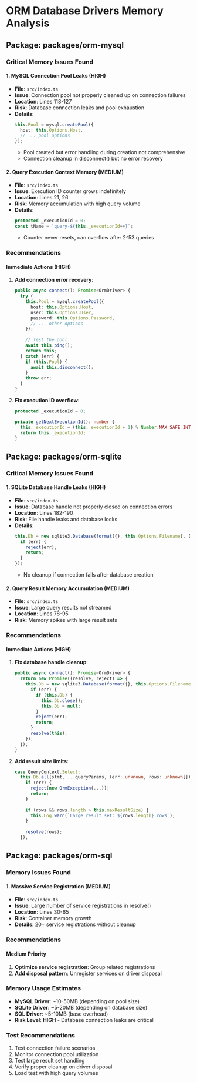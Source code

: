 # ORM Database Drivers Memory Analysis

## Package: packages/orm-mysql

### Critical Memory Issues Found

#### 1. **MySQL Connection Pool Leaks (HIGH)**
- **File**: `src/index.ts`
- **Issue**: Connection pool not properly cleaned up on connection failures
- **Location**: Lines 118-127
- **Risk**: Database connection leaks and pool exhaustion
- **Details**: 
  ```typescript
  this.Pool = mysql.createPool({
    host: this.Options.Host,
    // ... pool options
  });
  ```
  - Pool created but error handling during creation not comprehensive
  - Connection cleanup in disconnect() but no error recovery

#### 2. **Query Execution Context Memory (MEDIUM)**
- **File**: `src/index.ts`
- **Issue**: Execution ID counter grows indefinitely
- **Location**: Lines 21, 26
- **Risk**: Memory accumulation with high query volume
- **Details**:
  ```typescript
  protected _executionId = 0;
  const tName = `query-${this._executionId++}`;
  ```
  - Counter never resets, can overflow after 2^53 queries

### Recommendations

#### Immediate Actions (HIGH)
1. **Add connection error recovery**:
   ```typescript
   public async connect(): Promise<OrmDriver> {
     try {
       this.Pool = mysql.createPool({
         host: this.Options.Host,
         user: this.Options.User,
         password: this.Options.Password,
         // ... other options
       });
       
       // Test the pool
       await this.ping();
       return this;
     } catch (err) {
       if (this.Pool) {
         await this.disconnect();
       }
       throw err;
     }
   }
   ```

2. **Fix execution ID overflow**:
   ```typescript
   protected _executionId = 0;
   
   private getNextExecutionId(): number {
     this._executionId = (this._executionId + 1) % Number.MAX_SAFE_INTEGER;
     return this._executionId;
   }
   ```

## Package: packages/orm-sqlite

### Critical Memory Issues Found

#### 1. **SQLite Database Handle Leaks (HIGH)**
- **File**: `src/index.ts`
- **Issue**: Database handle not properly closed on connection errors
- **Location**: Lines 182-190
- **Risk**: File handle leaks and database locks
- **Details**:
  ```typescript
  this.Db = new sqlite3.Database(format({}, this.Options.Filename), (err: unknown) => {
    if (err) {
      reject(err);
      return;
    }
  });
  ```
  - No cleanup if connection fails after database creation

#### 2. **Query Result Memory Accumulation (MEDIUM)**
- **File**: `src/index.ts`
- **Issue**: Large query results not streamed
- **Location**: Lines 78-95
- **Risk**: Memory spikes with large result sets

### Recommendations

#### Immediate Actions (HIGH)
1. **Fix database handle cleanup**:
   ```typescript
   public async connect(): Promise<OrmDriver> {
     return new Promise((resolve, reject) => {
       this.Db = new sqlite3.Database(format({}, this.Options.Filename), (err: unknown) => {
         if (err) {
           if (this.Db) {
             this.Db.close();
             this.Db = null;
           }
           reject(err);
           return;
         }
         resolve(this);
       });
     });
   }
   ```

2. **Add result size limits**:
   ```typescript
   case QueryContext.Select:
     this.Db.all(stmt, ...queryParams, (err: unknown, rows: unknown[]) => {
       if (err) {
         reject(new OrmException(...));
         return;
       }
       
       if (rows && rows.length > this.maxResultSize) {
         this.Log.warn(`Large result set: ${rows.length} rows`);
       }
       
       resolve(rows);
     });
   ```

## Package: packages/orm-sql

### Memory Issues Found

#### 1. **Massive Service Registration (MEDIUM)**
- **File**: `src/index.ts`
- **Issue**: Large number of service registrations in resolve()
- **Location**: Lines 30-65
- **Risk**: Container memory growth
- **Details**: 20+ service registrations without cleanup

### Recommendations

#### Medium Priority
1. **Optimize service registration**: Group related registrations
2. **Add disposal pattern**: Unregister services on driver disposal

### Memory Usage Estimates
- **MySQL Driver**: ~10-50MB (depending on pool size)
- **SQLite Driver**: ~5-20MB (depending on database size)
- **SQL Driver**: ~5-10MB (base overhead)
- **Risk Level**: **HIGH** - Database connection leaks are critical

### Test Recommendations
1. Test connection failure scenarios
2. Monitor connection pool utilization
3. Test large result set handling
4. Verify proper cleanup on driver disposal
5. Load test with high query volumes
